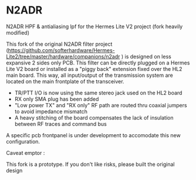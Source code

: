 # N2ADR
N2ADR HPF &amp; antialiasing lpf for the Hermes Lite V2 project (fork heavily modified) 

This fork of the original N2ADR filter project (https://github.com/softerhardware/Hermes-Lite2/tree/master/hardware/companions/n2adr )
is designed on less expansive 2 sides only PCB. This filter can be directly plugged on a Hermes Lite V2 board or installed as a "piggy back" extension
fixed over the HL2 main board. This way, all input/output of the transmission system are located on the main frontplate of the transceiver. 

  - TR/PTT I/O is now using the same stereo jack used on the HL2 board
  - RX only SMA plug has been added
  - "Low power TX" and "RX only" RF path are routed thru coaxial jumpers to avoid impedance mismatch 
  - A heavy stitching of the board compensates the lack of insulation between RF traces and command bus

A specific pcb frontpanel is under development to accomodate this new configuration. 

Caveat emptor : 

This fork is a prototype. If you don't like risks, please built the original design 


  

  

